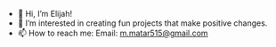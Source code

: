 - 👋 Hi, I’m Elijah!
- 👀 I’m interested in creating fun projects that make positive changes.
- 📫 How to reach me: Email: m.matar515@gmail.com

<!---
emmatar/emmatar is a ✨ special ✨ repository because its `README.md` (this file) appears on your GitHub profile.
You can click the Preview link to take a look at your changes.
--->
